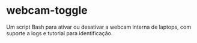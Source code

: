# webcam-toggle
Um script Bash para ativar ou desativar a webcam interna de laptops, com suporte a logs e tutorial para identificação.
